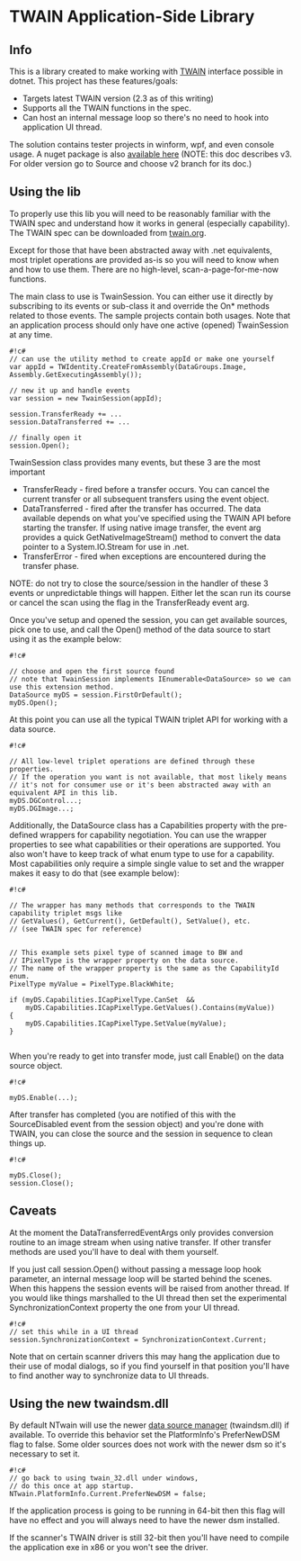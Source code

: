 TWAIN Application-Side Library
==============================

Info
--------------------------------------
This is a library created to make working with [TWAIN](http://twain.org/) interface possible in dotnet. 
This project has these features/goals:

* Targets latest TWAIN version (2.3 as of this writing)
* Supports all the TWAIN functions in the spec.
* Can host an internal message loop so there's no need to hook into application UI thread.
 
The solution contains tester projects in winform, wpf, and even console usage. 
A nuget package is also [available here](https://www.nuget.org/packages/ntwain) 
(NOTE: this doc describes v3. For older version go to Source and choose v2 branch for its doc.)

Using the lib
--------------------------------------
To properly use this lib you will need to be reasonably familiar with the TWAIN spec
and understand how it works in general (especially capability). 
The TWAIN spec can be downloaded from [twain.org](http://twain.org/). 

Except for those that have been abstracted away with .net equivalents, most triplet operations are 
provided as-is so you will need to know when and how to use them. 
There are no high-level, scan-a-page-for-me-now functions.

The main class to use is TwainSession. You can either use it directly by subscribing
to its events or sub-class it and override the On* methods related to those events.
The sample projects contain both usages. Note that an application process should only
have one active (opened) TwainSession at any time.

```
#!c#
// can use the utility method to create appId or make one yourself
var appId = TWIdentity.CreateFromAssembly(DataGroups.Image, Assembly.GetExecutingAssembly());

// new it up and handle events
var session = new TwainSession(appId);

session.TransferReady += ...
session.DataTransferred += ...

// finally open it
session.Open();

```

TwainSession class provides many events, but these 3 are the most important

* TransferReady - fired before a transfer occurs. You can cancel the current transfer 
or all subsequent transfers using the event object.
* DataTransferred - fired after the transfer has occurred. The data available depends on 
what you've specified using the TWAIN API before starting the transfer. If using native image transfer, the event arg provides a quick GetNativeImageStream() method to convert the
data pointer to a System.IO.Stream for use in .net.
* TransferError - fired when exceptions are encountered during the transfer phase. 

NOTE: do not try to close the source/session in the handler of these 3 events or 
unpredictable things will happen. Either let the scan run its course or cancel the scan using the flag 
in the TransferReady event arg.

Once you've setup and opened the session, you can get available sources, pick one to use,
and call the Open() method of the data source to start using it as the example below:


```
#!c#

// choose and open the first source found
// note that TwainSession implements IEnumerable<DataSource> so we can use this extension method.
DataSource myDS = session.FirstOrDefault();
myDS.Open();

```

At this point you can use all the typical TWAIN triplet API for working with a data source.


```
#!c#

// All low-level triplet operations are defined through these properties.
// If the operation you want is not available, that most likely means 
// it's not for consumer use or it's been abstracted away with an equivalent API in this lib.
myDS.DGControl...;
myDS.DGImage...;

```

Additionally, the DataSource class has a Capabilities property with the pre-defined wrappers for capability negotiation. You can use the wrapper properties to see what capabilities or their operations are supported. You also won't have to keep track of what enum type to use for a capability. Most capabilities only require a simple single value to set
and the wrapper makes it easy to do that (see example below):


```
#!c#

// The wrapper has many methods that corresponds to the TWAIN capability triplet msgs like
// GetValues(), GetCurrent(), GetDefault(), SetValue(), etc.
// (see TWAIN spec for reference)


// This example sets pixel type of scanned image to BW and
// IPixelType is the wrapper property on the data source.
// The name of the wrapper property is the same as the CapabilityId enum.
PixelType myValue = PixelType.BlackWhite; 

if (myDS.Capabilities.ICapPixelType.CanSet  &&
    myDS.Capabilities.ICapPixelType.GetValues().Contains(myValue))
{
    myDS.Capabilities.ICapPixelType.SetValue(myValue);
}


```


When you're ready to get into transfer mode, just call Enable() on the data source object.

```
#!c#

myDS.Enable(...);

```

After transfer has completed (you are notified of this with the SourceDisabled event from the session object) and you're done with TWAIN, you can close the source and the session in sequence to clean things up.

```
#!c#

myDS.Close();
session.Close();

```


Caveats
--------------------------------------
At the moment the DataTransferredEventArgs only provides conversion routine to 
an image stream when using native transfer.
If other transfer methods are used you'll have to deal with them yourself.

If you just call session.Open() without passing a message loop hook parameter, an 
internal message loop will be started behind the scenes. When this happens the session events will be raised from another thread. 
If you would like things marshalled to the UI thread then set the experimental SynchronizationContext property the one from your UI thread. 

```
#!c#
// set this while in a UI thread
session.SynchronizationContext = SynchronizationContext.Current;

```
Note that on certain scanner drivers this may hang the 
application due to their use of modal dialogs, so if you find yourself in that position 
you'll have to find another way to synchronize data to UI threads. 


Using the new twaindsm.dll
--------------------------------------
By default NTwain will use the newer [data source manager](http://sourceforge.net/projects/twain-dsm/files/TWAIN%20DSM%202%20Win/)
(twaindsm.dll) if available. To override this behavior
set the PlatformInfo's PreferNewDSM flag to false. Some older sources does not work with the newer dsm so it's
necessary to set it.

```
#!c#
// go back to using twain_32.dll under windows,
// do this once at app startup.
NTwain.PlatformInfo.Current.PreferNewDSM = false;

```


If the application process is going to be running in 64-bit then this flag will have no effect and you will 
always need to have the newer dsm installed. 

If the scanner's TWAIN driver is still 32-bit then you'll have need to compile the application exe in x86 or you won't see the driver.

